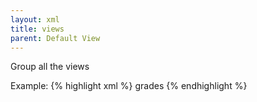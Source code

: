 ```yaml
---
layout: xml
title: views
parent: Default View
---
```

Group all the views

Example:
{% highlight xml %}
    <views>
        <view>
            <name>grades</name>
            <tables>
                <table>
{% endhighlight %}

